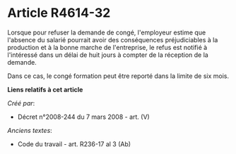 # Article R4614-32

Lorsque pour refuser la demande de congé, l'employeur estime que l'absence du salarié pourrait avoir des conséquences
préjudiciables à la production et à la bonne marche de l'entreprise, le refus est notifié à l'intéressé dans un délai de huit
jours à compter de la réception de la demande.

Dans ce cas, le congé formation peut être reporté dans la limite de six mois.

**Liens relatifs à cet article**

_Créé par_:

  - Décret n°2008-244 du 7 mars 2008 - art. (V)

_Anciens textes_:

  - Code du travail - art. R236-17 al 3 (Ab)
